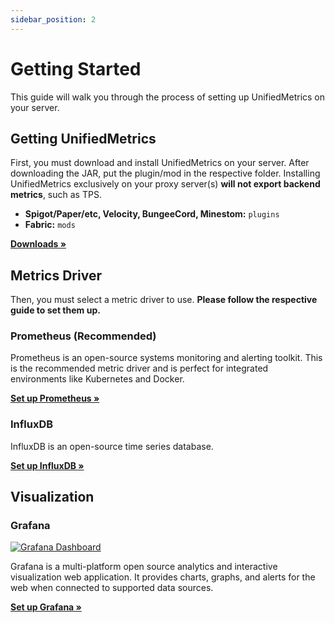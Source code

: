 ```yaml
---
sidebar_position: 2
---
```


# Getting Started

This guide will walk you through the process of setting up UnifiedMetrics on your server.

## Getting UnifiedMetrics

First, you must download and install UnifiedMetrics on your server. After downloading the JAR, put the plugin/mod in the
respective folder. Installing UnifiedMetrics exclusively on your proxy server(s) **will not export backend metrics**, such
as TPS.

- **Spigot/Paper/etc, Velocity, BungeeCord, Minestom:** `plugins`
- **Fabric:** `mods`

[**Downloads »**](https://github.com/Cubxity/UnifiedMetrics/releases/)

## Metrics Driver

Then, you must select a metric driver to use. **Please follow the respective guide to set them up.**

### Prometheus (Recommended)

Prometheus is an open-source systems monitoring and alerting toolkit. This is the recommended metric driver and is
perfect for integrated environments like Kubernetes and Docker.

[**Set up Prometheus »**](drivers/prometheus)

### InfluxDB

InfluxDB is an open-source time series database.

[**Set up InfluxDB »**](drivers/prometheus)

## Visualization

### Grafana

[![Grafana Dashboard](https://github.com/Cubxity/UnifiedMetrics/raw/dev/0.3.x/.github/assets/grafana.png)](https://dedimc.link/unifiedmetrics)

Grafana is a multi-platform open source analytics and interactive visualization web application. It provides charts,
graphs, and alerts for the web when connected to supported data sources.

[**Set up Grafana »**](guides/grafana)
